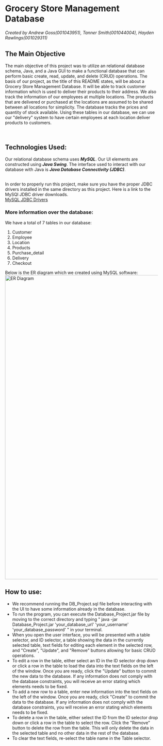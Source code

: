 # Grocery Store Management Database
###### Created by Andrew Goss(001043951), Tanner Smith(001044004), Hayden Rawlings(001029311)

## The Main Objective
The main objective of this project was to utilize an relational database schema, Java, and a Java GUI to make a
functional database that can perform basic create, read, update, and delete (CRUD) operations.
The basis of our project, as the title of this README states, will be about a Grocery Store Management Database.
It will be able to track customer information which is used to deliver their products to their address. We also
track the information of our employees at multiple locations. The products that are delivered
or purchased at the locations are assumed to be shared between all locations for simplicity. The database tracks the
prices and quantity of stock available. Using these tables in our database, we can use our "delivery" system to have
certain employees at each location deliver products to customers.

<br>

## Technologies Used:
Our relational database schema uses <strong><em>MySQL</em></strong>. Our UI elements are constructed using
<strong><em>Java Swing</em></strong>. The interface used to interact with our database with Java is
<strong><em>Java Database Connectivity (JDBC)</em></strong>.<br><br>

In order to properly run this project, make sure you have the proper JDBC drivers installed in the same directory
as this project. Here is a link to the MySQl JDBC driver downloads.<br>
<a href="https://www.mysql.com/products/connector/">MySQL JDBC Drivers</a>

### More information over the database:
We have a total of 7 tables in our database:
<ol>
  <li>Customer</li>
  <li>Employee</li>
  <li>Location</li>
  <li>Products</li>
  <li>Purchase_detail</li>
  <li>Delivery</li>
  <li>Checkout</li>
</ol>
Below is the ER diagram which we created using MySQL software:<br>

<img src="https://github.com/mello9494/Database_Project/assets/125573542/5e1a8a98-2de7-4160-9004-fc7d1b8f5dd9" alt="ER Diagram" width ="1000px" height="1000px">

## How to use:
<ul>
    <li>We recommend running the DB_Project.sql file before interacting with the UI to have some information already in
        the database.</li>
    <li>To run the program, you can execute the Database_Project.jar file by moving to the correct directory
        and typing " java -jar Database_Project.jar 'your_database_url' 'your_username' 'your_database_password' " 
        in your terminal.</li>
    <li>When you open the user interface, you will be presented with a table selector, and ID selector, 
        a table showing the data in the currently selected table, text fields for editing each element
        in the selected row, and "Create", "Update", and "Remove" buttons allowing for basic CRUD 
        operations.</li>
    <li>To edit a row in the table, either select an ID in the ID selector drop down or click a row in the
        table to load the data into the text fields on the left of the window. Once you are ready, click 
        the "Update" button to commit the new data to the database. If any information does not comply with
        the database constraints, you will receive an error stating which elements needs to be fixed.</li>
    <li>To add a new row to a table, enter new information into the text fields on the left of the window. 
        Once you are ready, click "Create" to commit the data to the database. If any information does not 
        comply with the database constraints, you will receive an error stating which elements needs to be fixed.</li>
    <li>To delete a row in the table, either select the ID from the ID selector drop down or click a row in the
        table to select the row. Click the "Remove" button to delete the row from the table. This will only delete
        the data in the selected table and no other data in the rest of the database.</li>
    <li>To clear the text fields, re-select the table name in the Table selector.</li>
</ul>
